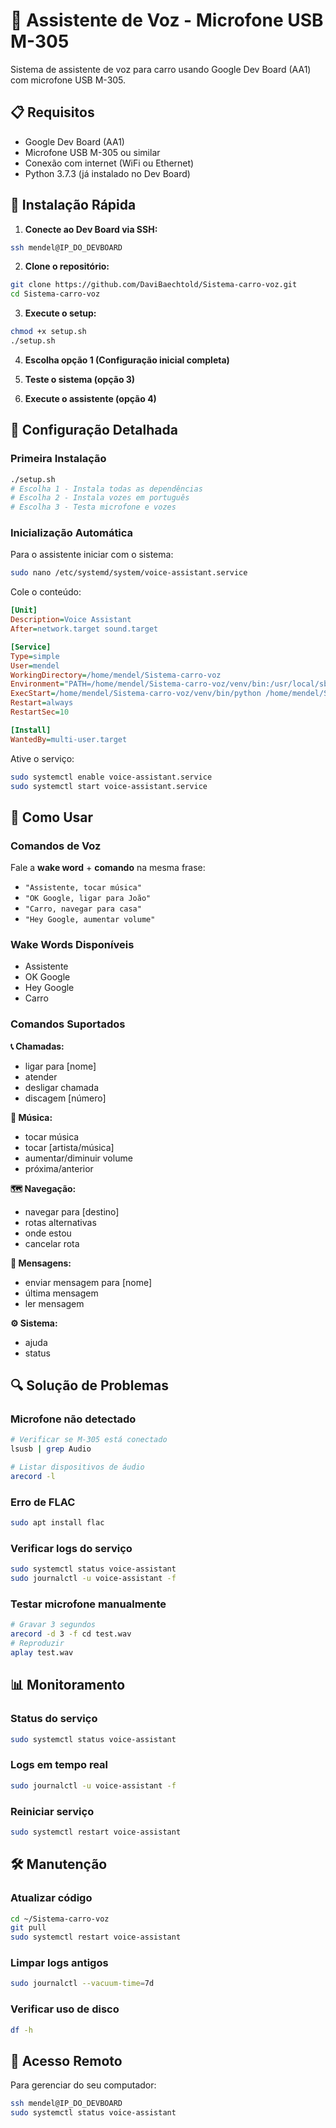 # 🎤 Assistente de Voz - Microfone USB M-305

Sistema de assistente de voz para carro usando Google Dev Board (AA1) com microfone USB M-305.

## 📋 Requisitos

- Google Dev Board (AA1)
- Microfone USB M-305 ou similar
- Conexão com internet (WiFi ou Ethernet)
- Python 3.7.3 (já instalado no Dev Board)

## 🚀 Instalação Rápida

1. **Conecte ao Dev Board via SSH:**
```bash
ssh mendel@IP_DO_DEVBOARD
```

2. **Clone o repositório:**
```bash
git clone https://github.com/DaviBaechtold/Sistema-carro-voz.git
cd Sistema-carro-voz
```

3. **Execute o setup:**
```bash
chmod +x setup.sh
./setup.sh
```

4. **Escolha opção 1 (Configuração inicial completa)**

5. **Teste o sistema (opção 3)**

6. **Execute o assistente (opção 4)**

## 🔧 Configuração Detalhada

### Primeira Instalação

```bash
./setup.sh
# Escolha 1 - Instala todas as dependências
# Escolha 2 - Instala vozes em português
# Escolha 3 - Testa microfone e vozes
```

### Inicialização Automática

Para o assistente iniciar com o sistema:

```bash
sudo nano /etc/systemd/system/voice-assistant.service
```

Cole o conteúdo:
```ini
[Unit]
Description=Voice Assistant
After=network.target sound.target

[Service]
Type=simple
User=mendel
WorkingDirectory=/home/mendel/Sistema-carro-voz
Environment="PATH=/home/mendel/Sistema-carro-voz/venv/bin:/usr/local/sbin:/usr/local/bin:/usr/sbin:/usr/bin:/sbin:/bin"
ExecStart=/home/mendel/Sistema-carro-voz/venv/bin/python /home/mendel/Sistema-carro-voz/voice_assistant.py
Restart=always
RestartSec=10

[Install]
WantedBy=multi-user.target
```

Ative o serviço:
```bash
sudo systemctl enable voice-assistant.service
sudo systemctl start voice-assistant.service
```

## 🎯 Como Usar

### Comandos de Voz

Fale a **wake word** + **comando** na mesma frase:

- `"Assistente, tocar música"`
- `"OK Google, ligar para João"`
- `"Carro, navegar para casa"`
- `"Hey Google, aumentar volume"`

### Wake Words Disponíveis
- Assistente
- OK Google  
- Hey Google
- Carro

### Comandos Suportados

**📞 Chamadas:**
- ligar para [nome]
- atender
- desligar chamada
- discagem [número]

**🎵 Música:**
- tocar música
- tocar [artista/música]
- aumentar/diminuir volume
- próxima/anterior

**🗺️ Navegação:**
- navegar para [destino]
- rotas alternativas
- onde estou
- cancelar rota

**💬 Mensagens:**
- enviar mensagem para [nome]
- última mensagem
- ler mensagem

**⚙️ Sistema:**
- ajuda
- status

## 🔍 Solução de Problemas

### Microfone não detectado
```bash
# Verificar se M-305 está conectado
lsusb | grep Audio

# Listar dispositivos de áudio
arecord -l
```

### Erro de FLAC
```bash
sudo apt install flac
```

### Verificar logs do serviço
```bash
sudo systemctl status voice-assistant
sudo journalctl -u voice-assistant -f
```

### Testar microfone manualmente
```bash
# Gravar 3 segundos
arecord -d 3 -f cd test.wav
# Reproduzir
aplay test.wav
```

## 📊 Monitoramento

### Status do serviço
```bash
sudo systemctl status voice-assistant
```

### Logs em tempo real
```bash
sudo journalctl -u voice-assistant -f
```

### Reiniciar serviço
```bash
sudo systemctl restart voice-assistant
```

## 🛠️ Manutenção

### Atualizar código
```bash
cd ~/Sistema-carro-voz
git pull
sudo systemctl restart voice-assistant
```

### Limpar logs antigos
```bash
sudo journalctl --vacuum-time=7d
```

### Verificar uso de disco
```bash
df -h
```

## 📱 Acesso Remoto

Para gerenciar do seu computador:
```bash
ssh mendel@IP_DO_DEVBOARD
sudo systemctl status voice-assistant
```